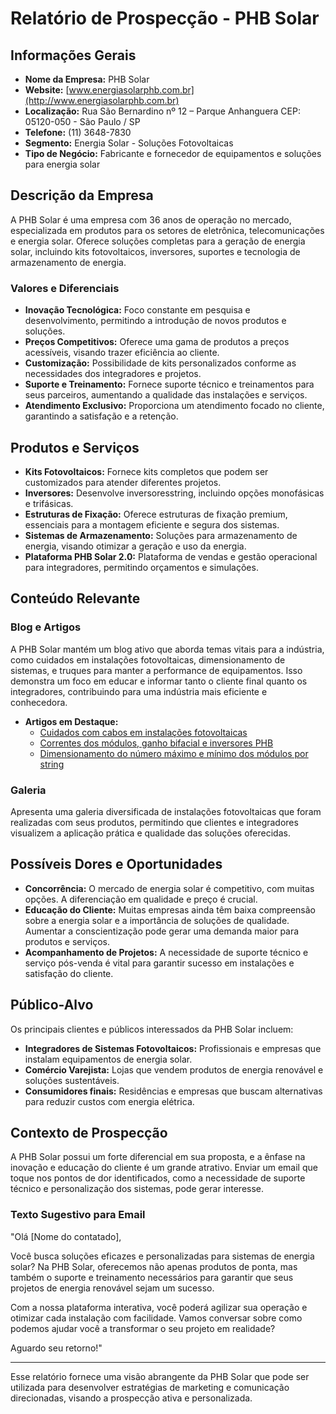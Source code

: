 # Relatório de Prospecção - PHB Solar

## Informações Gerais
- **Nome da Empresa:** PHB Solar
- **Website:** [www.energiasolarphb.com.br](http://www.energiasolarphb.com.br)
- **Localização:** Rua São Bernardino nº 12 – Parque Anhanguera CEP: 05120-050 - São Paulo / SP
- **Telefone:** (11) 3648-7830
- **Segmento:** Energia Solar - Soluções Fotovoltaicas
- **Tipo de Negócio:** Fabricante e fornecedor de equipamentos e soluções para energia solar

## Descrição da Empresa
A PHB Solar é uma empresa com 36 anos de operação no mercado, especializada em produtos para os setores de eletrônica, telecomunicações e energia solar. Oferece soluções completas para a geração de energia solar, incluindo kits fotovoltaicos, inversores, suportes e tecnologia de armazenamento de energia.

### Valores e Diferenciais
- **Inovação Tecnológica:** Foco constante em pesquisa e desenvolvimento, permitindo a introdução de novos produtos e soluções.
- **Preços Competitivos:** Oferece uma gama de produtos a preços acessíveis, visando trazer eficiência ao cliente.
- **Customização:** Possibilidade de kits personalizados conforme as necessidades dos integradores e projetos.
- **Suporte e Treinamento:** Fornece suporte técnico e treinamentos para seus parceiros, aumentando a qualidade das instalações e serviços.
- **Atendimento Exclusivo:** Proporciona um atendimento focado no cliente, garantindo a satisfação e a retenção.

## Produtos e Serviços
- **Kits Fotovoltaicos:** Fornece kits completos que podem ser customizados para atender diferentes projetos.
- **Inversores:** Desenvolve inversoresstring, incluindo opções monofásicas e trifásicas.
- **Estruturas de Fixação:** Oferece estruturas de fixação premium, essenciais para a montagem eficiente e segura dos sistemas.
- **Sistemas de Armazenamento:** Soluções para armazenamento de energia, visando otimizar a geração e uso da energia.
- **Plataforma PHB Solar 2.0:** Plataforma de vendas e gestão operacional para integradores, permitindo orçamentos e simulações.

## Conteúdo Relevante
### Blog e Artigos
A PHB Solar mantém um blog ativo que aborda temas vitais para a indústria, como cuidados em instalações fotovoltaicas, dimensionamento de sistemas, e truques para manter a performance de equipamentos. Isso demonstra um foco em educar e informar tanto o cliente final quanto os integradores, contribuindo para uma indústria mais eficiente e conhecedora.

- **Artigos em Destaque:**
  - [Cuidados com cabos em instalações fotovoltaicas](https://www.energiasolarphb.com.br/cuidados-com-cabos-em-instalacoes-fotovoltaicas/3130/)
  - [Correntes dos módulos, ganho bifacial e inversores PHB](https://www.energiasolarphb.com.br/correntes-dos-modulos-ganho-bifacial-e-inversores-phb/3090/)
  - [Dimensionamento do número máximo e mínimo dos módulos por string](https://www.energiasolarphb.com.br/dimensionamento-do-numero-maximo-e-minimo-dos-modulos-por-string/3077/)

### Galeria
Apresenta uma galeria diversificada de instalações fotovoltaicas que foram realizadas com seus produtos, permitindo que clientes e integradores visualizem a aplicação prática e qualidade das soluções oferecidas.

## Possíveis Dores e Oportunidades
- **Concorrência:** O mercado de energia solar é competitivo, com muitas opções. A diferenciação em qualidade e preço é crucial.
- **Educação do Cliente:** Muitas empresas ainda têm baixa compreensão sobre a energia solar e a importância de soluções de qualidade. Aumentar a conscientização pode gerar uma demanda maior para produtos e serviços.
- **Acompanhamento de Projetos:** A necessidade de suporte técnico e serviço pós-venda é vital para garantir sucesso em instalações e satisfação do cliente.

## Público-Alvo
Os principais clientes e públicos interessados da PHB Solar incluem:
- **Integradores de Sistemas Fotovoltaicos:** Profissionais e empresas que instalam equipamentos de energia solar.
- **Comércio Varejista:** Lojas que vendem produtos de energia renovável e soluções sustentáveis.
- **Consumidores finais:** Residências e empresas que buscam alternativas para reduzir custos com energia elétrica.

## Contexto de Prospecção
A PHB Solar possui um forte diferencial em sua proposta, e a ênfase na inovação e educação do cliente é um grande atrativo. Enviar um email que toque nos pontos de dor identificados, como a necessidade de suporte técnico e personalização dos sistemas, pode gerar interesse.

### Texto Sugestivo para Email
"Olá [Nome do contatado], 

Você busca soluções eficazes e personalizadas para sistemas de energia solar? Na PHB Solar, oferecemos não apenas produtos de ponta, mas também o suporte e treinamento necessários para garantir que seus projetos de energia renovável sejam um sucesso. 

Com a nossa plataforma interativa, você poderá agilizar sua operação e otimizar cada instalação com facilidade. Vamos conversar sobre como podemos ajudar você a transformar o seu projeto em realidade?

Aguardo seu retorno!"

---

Esse relatório fornece uma visão abrangente da PHB Solar que pode ser utilizada para desenvolver estratégias de marketing e comunicação direcionadas, visando a prospecção ativa e personalizada.